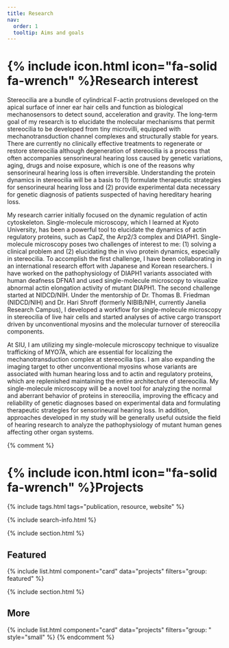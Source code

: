 ```yaml
---
title: Research
nav:
  order: 1
  tooltip: Aims and goals
---
```


# {% include icon.html icon="fa-solid fa-wrench" %}Research interest

Stereocilia are a bundle of cylindrical F-actin protrusions developed on the apical surface of inner ear hair cells and function as biological mechanosensors to detect sound, acceleration and gravity. The long-term goal of my research is to elucidate the molecular mechanisms that permit stereocilia to be developed from tiny microvilli, equipped with mechanotransduction channel complexes and structurally stable for years. There are currently no clinically effective treatments to regenerate or restore stereocilia although degeneration of stereocilia is a process that often accompanies sensorineural hearing loss caused by genetic variations, aging, drugs and noise exposure, which is one of the reasons why sensorineural hearing loss is often irreversible. Understanding the protein dynamics in stereocilia will be a basis to (1) formulate therapeutic strategies for sensorineural hearing loss and (2) provide experimental data necessary for genetic diagnosis of patients suspected of having hereditary hearing loss.

My research carrier initially focused on the dynamic regulation of actin cytoskeleton. Single-molecule microscopy, which I learned at Kyoto University, has been a powerful tool to elucidate the dynamics of actin regulatory proteins, such as CapZ, the Arp2/3 complex and DIAPH1. Single-molecule microscopy poses two challenges of interest to me: (1) solving a clinical problem and (2) elucidating the in vivo protein dynamics, especially in stereocilia. To accomplish the first challenge, I have been collaborating in an international research effort with Japanese and Korean researchers. I have worked on the pathophysiology of DIAPH1 variants associated with human deafness DFNA1 and used single-molecule microscopy to visualize abnormal actin elongation activity of mutant DIAPH1. The second challenge started at NIDCD/NIH. Under the mentorship of Dr. Thomas B. Friedman (NIDCD/NIH) and Dr. Hari Shroff (formerly NIBIB/NIH, currently Janelia Research Campus), I developed a workflow for single-molecule microscopy in stereocilia of live hair cells and started analyses of active cargo transport driven by unconventional myosins and the molecular turnover of stereocilia components.

At SIU, I am utilizing my single-molecule microscopy technique to visualize trafficking of MYO7A, which are essential for localizing the mechanotransduction complex at stereocilia tips. I am also expanding the imaging target to other unconventional myosins whose variants are associated with human hearing loss and to actin and regulatory proteins, which are replenished maintaining the entire architecture of stereocilia. My single-molecule microscopy will be a novel tool for analyzing the normal and aberrant behavior of proteins in stereocilia, improving the efficacy and reliability of genetic diagnoses based on experimental data and formulating therapeutic strategies for sensorineural hearing loss. In addition, approaches developed in my study will be generally useful outside the field of hearing research to analyze the pathophysiology of mutant human genes affecting other organ systems.

{% comment %}
# {% include icon.html icon="fa-solid fa-wrench" %}Projects

{% include tags.html tags="publication, resource, website" %}

{% include search-info.html %}

{% include section.html %}

## Featured

{% include list.html component="card" data="projects" filters="group: featured" %}

{% include section.html %}

## More

{% include list.html component="card" data="projects" filters="group: " style="small" %}
{% endcomment %}
